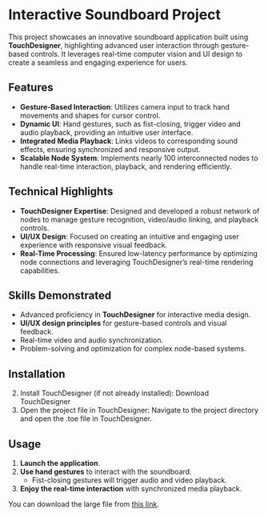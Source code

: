 # Interactive Soundboard Project

This project showcases an innovative soundboard application built using **TouchDesigner**, highlighting advanced user interaction through gesture-based controls. It leverages real-time computer vision and UI design to create a seamless and engaging experience for users.

## Features

- **Gesture-Based Interaction**: Utilizes camera input to track hand movements and shapes for cursor control.
- **Dynamic UI**: Hand gestures, such as fist-closing, trigger video and audio playback, providing an intuitive user interface.
- **Integrated Media Playback**: Links videos to corresponding sound effects, ensuring synchronized and responsive output.
- **Scalable Node System**: Implements nearly 100 interconnected nodes to handle real-time interaction, playback, and rendering efficiently.

## Technical Highlights

- **TouchDesigner Expertise**: Designed and developed a robust network of nodes to manage gesture recognition, video/audio linking, and playback controls.
- **UI/UX Design**: Focused on creating an intuitive and engaging user experience with responsive visual feedback.
- **Real-Time Processing**: Ensured low-latency performance by optimizing node connections and leveraging TouchDesigner’s real-time rendering capabilities.

## Skills Demonstrated

- Advanced proficiency in **TouchDesigner** for interactive media design.
- **UI/UX design principles** for gesture-based controls and visual feedback.
- Real-time video and audio synchronization.
- Problem-solving and optimization for complex node-based systems.

## Installation

2. Install TouchDesigner (if not already installed): Download TouchDesigner
3. Open the project file in TouchDesigner: Navigate to the project directory and open the .toe file in TouchDesigner.

## Usage

1. **Launch the application**.
2. **Use hand gestures** to interact with the soundboard.
   - Fist-closing gestures will trigger audio and video playback.
3. **Enjoy the real-time interaction** with synchronized media playback.

You can download the large file from [this link](https://drive.google.com/drive/folders/1tbNCpNcjJQFZIJIzyvuLjN947ZWLoBsO?usp=drive_link).
